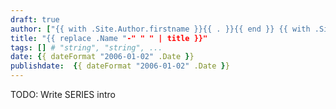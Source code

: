 ```yaml
---
draft: true
author: ["{{ with .Site.Author.firstname }}{{ . }}{{ end }} {{ with .Site.Author.lastname }}{{ . }}{{ end }}"]
title: "{{ replace .Name "-" " " | title }}"
tags: [] # "string", "string", ... 
date: {{ dateFormat "2006-01-02" .Date }}
publishdate:  {{ dateFormat "2006-01-02" .Date }}
---
```


TODO: Write SERIES intro